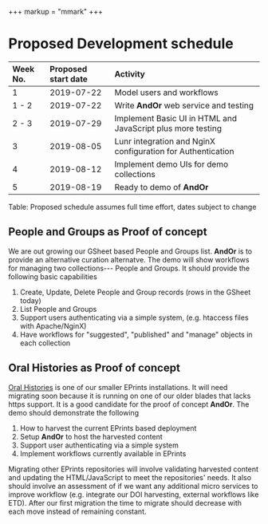 +++
markup = "mmark"
+++

# Proposed Development schedule

| Week No. | Proposed start date | Activity |
|:--------- |:-------- | :-------- |
| 1 | 2019-07-22 | Model users and workflows |
| 1 - 2 | 2019-07-22 | Write **AndOr** web service and testing |
| 2 - 3 | 2019-07-29 | Implement Basic UI in HTML and JavaScript plus more testing |
| 3 | 2019-08-05 | Lunr integration and NginX configuration for Authentication |
| 4 | 2019-08-12 | Implement demo UIs for demo collections |
| 5 | 2019-08-19 | Ready to demo of **AndOr** |
Table: Proposed schedule assumes full time effort, dates subject to change

## People and Groups as Proof of concept

We are out growing our GSheet based People and Groups list.
**AndOr** is to provide an alternative curation alternatve.
The demo will show workflows for managing two collections---
People and Groups. It should provide the following basic
capabilities

1. Create, Update, Delete People and Group records (rows in the GSheet today)
2. List People and Groups
2. Support users authenticating via a simple system, (e.g. htaccess files with Apache/NginX)
3. Have workflows for "suggested", "published" and "manage" objects in each collection

## Oral Histories as Proof of concept

[Oral Histories](http://oralhistories.caltech.edu) is one of our
smaller EPrints installations. It will need migrating soon
because it is running on one of our older blades that lacks https
support. It is a good candidate for the proof of concept **AndOr**.
The demo should demonstrate the following

1. How to harvest the current EPrints based deployment
2. Setup **AndOr** to host the harvested content
3. Support user authenticating via a simple system
4. Implement workflows currently available in EPrints

Migrating other EPrints repositories will involve validating
harvested content and updating the HTML/JavaScript to meet
the repositories' needs. It also should involve an assessment
of if we want any additional micro services to improve workflow
(e.g. integrate our DOI harvesting, external workflows like ETD).
After our first migration the time to migrate should decrease 
with each move instead of remaining constant.

